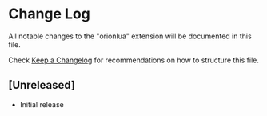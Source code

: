 # Change Log
All notable changes to the "orionlua" extension will be documented in this file.

Check [Keep a Changelog](http://keepachangelog.com/) for recommendations on how to structure this file.

## [Unreleased]
- Initial release